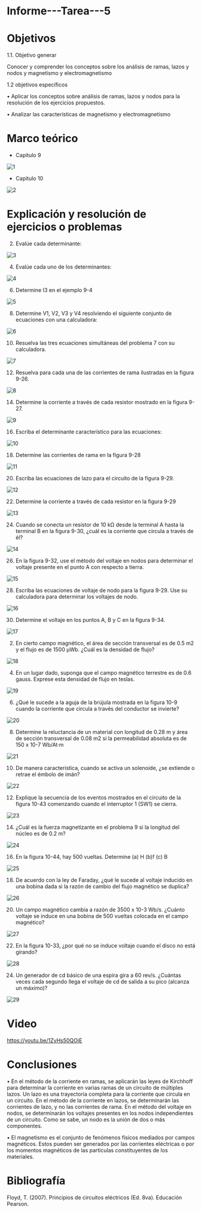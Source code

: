 # Informe---Tarea---5
# Objetivos

1.1.	Objetivo generar

Conocer y comprender los conceptos sobre los análisis de ramas, lazos y nodos y magnetismo y electromagnetismo

1.2 objetivos específicos

•	Aplicar los conceptos sobre análisis de ramas, lazos y nodos para la resolución de los ejercicios propuestos.

•	Analizar las características de magnetismo y electromagnetismo

# Marco teórico

- Capitulo 9 

![1](https://user-images.githubusercontent.com/105754434/178092433-5384f06e-2d15-4781-8602-4394256df8fc.jpg)

- Capitulo 10

![2](https://user-images.githubusercontent.com/105754434/178092437-fca18b37-a632-4f5e-9505-001bbc009912.jpg)

# Explicación y resolución de ejercicios o problemas

2. Evalúe cada determinante:

![3](https://user-images.githubusercontent.com/105754434/178092453-a6d38c49-be8c-43fc-a05d-aca9f035790e.png)

4. Evalúe cada uno de los determinantes:

![4](https://user-images.githubusercontent.com/105754434/178092456-212508f1-a854-44b7-9492-af8e15d3dc66.png)

6. Determine I3 en el ejemplo 9-4

![5](https://user-images.githubusercontent.com/105754434/178092464-6023f894-42a0-43e2-8ae8-e18a09577ccc.png)

8. Determine V1, V2, V3 y V4 resolviendo el siguiente conjunto de ecuaciones con una calculadora:

![6](https://user-images.githubusercontent.com/105754434/178092478-0cb81ee7-ebc8-40e0-a5b4-71e1ed9acb0d.png)

10. Resuelva las tres ecuaciones simultáneas del problema 7 con su calculadora.

![7](https://user-images.githubusercontent.com/105754434/178092486-a7ea132b-ada2-4036-8a12-dd847b48391d.png)

12. Resuelva para cada una de las corrientes de rama ilustradas en la figura 9-26.

![8](https://user-images.githubusercontent.com/105754434/178092499-ddd363e1-f71c-4c8e-a549-88c9670147d5.png)

14. Determine la corriente a través de cada resistor mostrado en la figura 9-27.

![9](https://user-images.githubusercontent.com/105754434/178092504-f0b2b702-7ba8-4503-8a5e-544fe595c0a3.png)

16. Escriba el determinante característico para las ecuaciones:

![10](https://user-images.githubusercontent.com/105754434/178092530-ac707466-dbb9-484a-a8c0-016f495e1316.png)

18. Determine las corrientes de rama en la figura 9-28

![11](https://user-images.githubusercontent.com/105754434/178092549-880246c4-686e-43c7-9f37-80082868035f.png)

20. Escriba las ecuaciones de lazo para el circuito de la figura 9-29.

![12](https://user-images.githubusercontent.com/105754434/178092555-6cf4e1dd-bd69-42fd-b187-975c44e0f90f.png)

22. Determine la corriente a través de cada resistor en la figura 9-29

![13](https://user-images.githubusercontent.com/105754434/178092566-89ecd736-b941-4092-ad72-485cc6f4a252.png)

24. Cuando se conecta un resistor de 10 kΩ desde la terminal A hasta la terminal B en la figura 9-30, ¿cuál es la corriente que circula a través de él?

![14](https://user-images.githubusercontent.com/105754434/178092573-6974f19d-fc8a-44ff-a326-750a225e21c8.png)

26. En la figura 9-32, use el método del voltaje en nodos para determinar el voltaje presente en el punto A con respecto a tierra.

![15](https://user-images.githubusercontent.com/105754434/178092599-b5f1f91c-9ad5-4311-9da7-72deee4d63de.png)

28. Escriba las ecuaciones de voltaje de nodo para la figura 9-29. Use su calculadora para determinar los voltajes de nodo.

![16](https://user-images.githubusercontent.com/105754434/178092614-571983d5-8a02-411c-9710-a68c74dfbfdf.png)

30. Determine el voltaje en los puntos A, B y C en la figura 9-34.

![17](https://user-images.githubusercontent.com/105754434/178092623-2e9c06bb-598e-45c7-8276-3b6ca3a21720.png)

2.	En cierto campo magnético, el área de sección transversal es de 0.5 m2 y el flujo es de 1500 µWb. ¿Cuál es la densidad de flujo?

![18](https://user-images.githubusercontent.com/105754434/178092634-5c86f7c1-6e15-457d-83bc-7c18e666ba22.png)

4. En un lugar dado, suponga que el campo magnético terrestre es de 0.6 gauss. Exprese esta densidad de flujo en teslas.

![19](https://user-images.githubusercontent.com/105754434/178092637-1cda5c15-a910-4880-a4ef-baa3776426b0.png)

6. ¿Qué le sucede a la aguja de la brújula mostrada en la figura 10-9 cuando la corriente que circula a través del conductor se invierte?

![20](https://user-images.githubusercontent.com/105754434/178092652-9c74a98a-3349-42ae-9994-937335a297c6.png)

8. Determine la reluctancia de un material con longitud de 0.28 m y área de sección transversal de 0.08 m2 si la permeabilidad absoluta es de 150 x 10-7 Wb/At·m

![21](https://user-images.githubusercontent.com/105754434/178092660-7d8bd43a-aa0a-4ee2-a43d-1d54634f0625.png)

 10. De manera característica, cuando se activa un solenoide, ¿se extiende o retrae el émbolo de imán? 
 
 ![22](https://user-images.githubusercontent.com/105754434/178092664-9c2cad20-43e3-44d3-a239-07ead983c809.png)

12. Explique la secuencia de los eventos mostrados en el circuito de la figura 10-43 comenzando cuando el interruptor 1 (SW1) se cierra. 

![23](https://user-images.githubusercontent.com/105754434/178092672-fe278f2c-64c1-4cd3-abe1-16ea45f756d9.png)

14. ¿Cuál es la fuerza magnetizante en el problema 9 si la longitud del núcleo es de 0.2 m?

![24](https://user-images.githubusercontent.com/105754434/178092689-e79c4638-be4b-4b6a-b12f-47bf821b484c.png)

16. En la figura 10-44, hay 500 vueltas. Determine
(a) H     (b)f    (c)  B

![25](https://user-images.githubusercontent.com/105754434/178092700-bcaf0e2f-b2f6-4d58-b809-9da680884e6d.png)

18. De acuerdo con la ley de Faraday, ¿qué le sucede al voltaje inducido en una bobina dada si la razón de cambio del flujo magnético se duplica?

![26](https://user-images.githubusercontent.com/105754434/178092709-87dcc736-c5f0-456c-b2c6-93026f9eaa72.png)

20. Un campo magnético cambia a razón de 3500 x 10-3 Wb/s. ¿Cuánto voltaje se induce en una bobina de 500 vueltas colocada en el campo magnético?

![27](https://user-images.githubusercontent.com/105754434/178092719-b9e0515e-5847-4083-9c76-30b6c5144700.png)

22. En la figura 10-33, ¿por qué no se induce voltaje cuando el disco no está girando?

![28](https://user-images.githubusercontent.com/105754434/178092726-e6ff5531-ee3a-4f48-9059-7254397a136b.png)

24. Un generador de cd básico de una espira gira a 60 rev/s. ¿Cuántas veces cada segundo llega el voltaje de cd de salida a su pico (alcanza un máximo)?

![29](https://user-images.githubusercontent.com/105754434/178092737-e5105334-bb84-4715-b718-0758f681ed37.png)

# Video

https://youtu.be/1ZyHs50QOjE

# Conclusiones

•	En el método de la corriente en ramas, se aplicarán las leyes de Kirchhoff para determinar la corriente en varias ramas de un circuito de múltiples lazos. Un lazo es una trayectoria completa para la corriente que circula en un circuito. En el método de la corriente en lazos, se determinarán las corrientes de lazo, y no las corrientes de rama. En el método del voltaje en nodos, se determinarán los voltajes presentes en los nodos independientes de un circuito. Como se sabe, un nodo es la unión de dos o más componentes.

•	El magnetismo es el conjunto de fenómenos físicos mediados por campos magnéticos. Estos pueden ser generados por las corrientes eléctricas o por los momentos magnéticos de las partículas constituyentes de los materiales.

# Bibliografía

Floyd, T. (2007). Principios de circuitos eléctricos (Ed. 8va). Educación Pearson.
